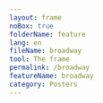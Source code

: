 ```yaml
---
layout: frame
noBox: true
folderName: feature
lang: en
fileName: broadway
tool: The frame
permalink: /broadway
featureName: broadway
category: Posters
---
```

